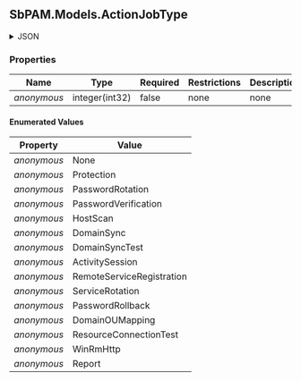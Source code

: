 
<h2 id="tocS_SbPAM.Models.ActionJobType">SbPAM.Models.ActionJobType</h2>

<a id="schemasbpam.models.actionjobtype"></a>
<a id="schema_SbPAM.Models.ActionJobType"></a>
<a id="tocSsbpam.models.actionjobtype"></a>
<a id="tocssbpam.models.actionjobtype"></a>

<details><summary>JSON</summary>


```json
"None"

```


</details>

### Properties

|Name|Type|Required|Restrictions|Description|
|---|---|---|---|---|
|*anonymous*|integer(int32)|false|none|none|

#### Enumerated Values

|Property|Value|
|---|---|
|*anonymous*|None|
|*anonymous*|Protection|
|*anonymous*|PasswordRotation|
|*anonymous*|PasswordVerification|
|*anonymous*|HostScan|
|*anonymous*|DomainSync|
|*anonymous*|DomainSyncTest|
|*anonymous*|ActivitySession|
|*anonymous*|RemoteServiceRegistration|
|*anonymous*|ServiceRotation|
|*anonymous*|PasswordRollback|
|*anonymous*|DomainOUMapping|
|*anonymous*|ResourceConnectionTest|
|*anonymous*|WinRmHttp|
|*anonymous*|Report|


